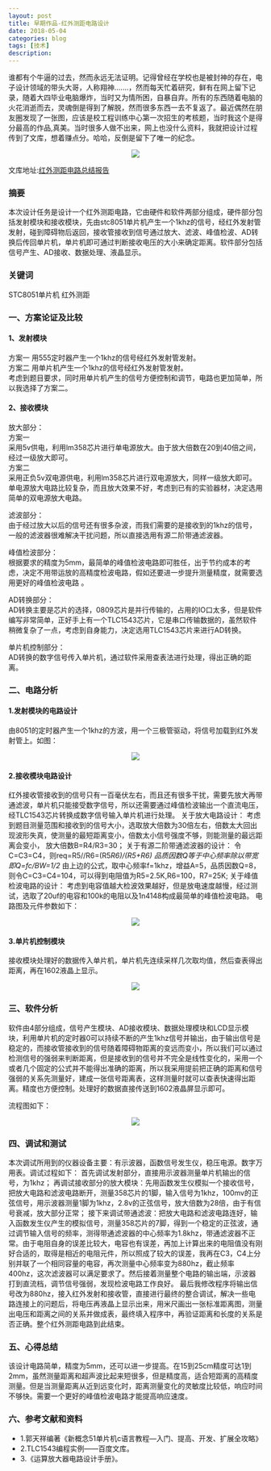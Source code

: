 ```yaml
---
layout: post
title: 早期作品-红外测距电路设计
date: 2018-05-04
categories: blog
tags: [技术]
description: 
---
```


谁都有个牛逼的过去，然而永远无法证明。记得曾经在学校也是被封神的存在，电子设计领域的带头大哥，人称翔神.......，然而每天忙着研究，鲜有在网上留下记录，随着大四毕业电脑爆炸，当时又为情所困，自暴自弃。所有的东西随着电脑的火花消逝而去，灵魂倒是得到了解脱，然而很多东西一去不复返了。最近偶然在朋友圈发现了一张图，应该是校工程训练中心第一次招生的考核题，当时我这个是得分最高的作品,真美。当时很多人做不出来，网上也没什么资料，我就把设计过程传到了文库，想着赚点分。哈哈，反倒是留下了唯一的纪念。

<center>
<p><img src="http://7xs8go.com1.z0.glb.clouddn.com/%E7%BA%A2%E5%A4%96%E6%B5%8B%E8%B7%9D.jpg" align="center"></p>
</center>


文库地址:[红外测距电路总结报告](https://wenku.baidu.com/view/757a9355804d2b160b4ec059)

### 摘要   
本次设计任务是设计一个红外测距电路，它由硬件和软件两部分组成，硬件部分包括发射模块和接收模块，先由stc8051单片机产生一个1khz的信号，经红外发射管发射，碰到障碍物后返回，接收管接收到信号通过放大、滤波、峰值检波、AD转换后传回单片机，单片机即可通过判断接收电压的大小来确定距离。软件部分包括信号产生、AD接收、数据处理、液晶显示。


### 关键词

STC8051单片机 红外测距


### 一、方案论证及比较

#### 1、发射模块
方案一  用555定时器产生一个1khz的信号经红外发射管发射。        
方案二 用单片机产生一个1khz的信号经红外发射管发射。       
考虑到题目要求，同时用单片机产生的信号方便控制和调节，电路也更加简单，所以我选择了方案二。


#### 2、接收模块
放大部分：    
方案一      
采用5v供电，利用lm358芯片进行单电源放大。由于放大倍数在20到40倍之间，经过一级放大即可。      
方案二      
采用正负5v双电源供电，利用lm358芯片进行双电源放大，同样一级放大即可。      
单电源放大电路比较复杂，而且放大效果不好，考虑到已有的实验器材，决定选用简单的双电源放大电路。      

滤波部分：     
由于经过放大以后的信号还有很多杂波，而我们需要的是接收到的1khz的信号，一般的滤波器很难解决干扰问题，所以直接选用有源二阶带通滤波器。       


峰值检波部分：       
根据要求的精度为5mm，最简单的峰值检波电路即可胜任，出于节约成本的考虑，决定不用带运放的高精度检波电路，假如还要进一步提升测量精度，就需要选用更好的峰值检波电路 。      


AD转换部分：       
   AD转换主要是芯片的选择，0809芯片是并行传输的，占用的IO口太多，但是软件编写非常简单，正好手上有一个TLC1543芯片，它是串口传输数据的，虽然软件稍微复杂了一点，考虑到自身能力，决定选用TLC1543芯片来进行AD转换。


单片机控制部分：      
   AD转换的数字信号传入单片机，通过软件采用查表法进行处理，得出正确的距离。



### 二、电路分析  

#### 1.发射模块的电路设计
   由8051的定时器产生一个1khz的方波，用一个三极管驱动，将信号加载到红外发射管上。如图：

<center>
<p><img src="http://7xs8go.com1.z0.glb.clouddn.com/%E7%BA%A2%E5%A4%96%E5%8F%91%E5%B0%84.png" align="center"></p>
</center>


#### 2.接收模块电路设计
红外接收管接收到的信号只有一百毫伏左右，而且还有很多干扰，需要先放大再带通滤波，单片机只能接受数字信号，所以还需要通过峰值检波输出一个直流电压，经TLC1543芯片转换成数字信号输入单片机进行处理。
关于放大电路设计：
考虑到题目测量范围和接收到的信号大小，选取放大倍数为30倍左右，倍数太大回出现波形失真，使测量的最短距离变小，倍数太小信号强度不够，则能测量的最远距离会变小，
            放大倍数B=R4/R3=30；
关于有源二阶带通滤波器的设计：
令C=C3=C4，则req=R5//R6=(R5*R6)/(R5+R6)
品质因数Q等于中心频率除以带宽
           即Q=fc/BW=1/2*
由上边的公式，取中心频率f=1khz，增益A=5，品质因数Q=8，
则令C=C3=C4=104，可以得到电阻值为R5=2.5K,R6=100，R7=25K;
关于峰值检波电路的设计：
   考虑到电容值越大检波效果越好，但是放电速度越慢，经过测试，选取了20uf的电容和100k的电阻以及1n4148构成最简单的峰值检波电路。
电路图及元件参数如下：

<center>
<p><img src="http://7xs8go.com1.z0.glb.clouddn.com/%E7%BA%A2%E5%A4%96%E7%94%B5%E8%B7%AF%E5%9B%BE.png" align="center"></p>
</center>


#### 3.单片机控制模块
   接收模块处理好的数据传入单片机，单片机先连续采样几次取均值，然后查表得出距离，再在1602液晶上显示。

<center>
<p><img src="http://7xs8go.com1.z0.glb.clouddn.com/%E7%BA%A2%E5%A4%96%E4%BB%BF%E7%9C%9F%E5%9B%BE.png" align="center"></p>
</center>


### 三、软件分析
   软件由4部分组成，信号产生模块、AD接收模块、数据处理模块和LCD显示模块，利用单片机的定时器0可以持续不断的产生1khz信号并输出，由于输出信号是稳定的，而接收管接收到的信号随着障碍物距离的变远而变小，所以我们可以通过检测信号的强弱来判断距离，但是接收到的信号并不完全是线性变化的，采用一个或者几个固定的公式并不能得出准确的距离，所以我采用提前把正确的距离和信号强弱的关系先测量好，建成一张信号距离表，这样测量时就可以查表快速得出距离。精度也方便控制。处理好的数据直接传送到1602液晶屏显示即可。 
 
流程图如下：

<center>
<p><img src="http://7xs8go.com1.z0.glb.clouddn.com/%E7%BA%A2%E5%A4%96%E6%B5%81%E7%A8%8B%E5%9B%BE.png" align="center"></p>
</center>

### 四、调试和测试
本次调试所用到的仪器设备主要：有示波器，函数信号发生仪，稳压电源。数字万用表。调试过程如下：
  首先调试发射部分，直接用示波器测量单片机输出的信号，为1khz；
   再调试接收部分的放大模块：先用函数发生仪模拟一个接收信号，把放大电路和滤波电路断开，测量358芯片的1脚，输入信号为1khz，100mv的正弦信号，用示波器测量1脚为1khz，2.8v的正弦信号，放大倍数为28倍，由于有信号衰减，放大部分正常；
   接下来调试带通滤波：把放大电路和滤波电路连好，输入函数发生仪产生的模拟信号，测量358芯片的7脚，得到一个稳定的正弦波，通过调节输入信号的频率，测得带通滤波器的中心频率为1.8khz，带通滤波器不正常。由于电阻自身的误差比较大，电容也有误差，再加上计算出来的电阻值没有刚好合适的，取得是相近的电阻元件，所以照成了较大的误差，我再在C3，C4上分别并联了一个相同容量的电容，再次测量中心频率变为880hz，截止频率400hz，这次滤波器可以满足要求了。然后接着测量整个电路的输出端，示波器打到直流档，调节信号强弱，发现检波电路工作良好。
最后我修改程序将输出信号改为880hz，接入红外发射和接收管，直接进行最终的整合调试，解决一些电路连接上的问题后，将电压再液晶上显示出来，用米尺画出一张标准距离图，测量出电压和距离之间的关系并做成表，最终填入程序中，再验证距离和长度的关系是否正确。整个红外测距电路到此结束。


### 五、心得总结
   该设计电路简单，精度为5mm，还可以进一步提高。在15到25cm精度可达1到2mm，虽然测量距离和超声波比起来短很多，但是精度高，适合短距离的高精度测量。但是当测量距离从近到远变化时，距离测量变化的灵敏度比较低，响应时间不够快。需要一个更好的峰值检波电路才能提高响应速度。



### 六、参考文献和资料

- 1.郭天祥编著《新概念51单片机c语言教程—入门、提高、开发、扩展全攻略》
- 2.TLC1543编程实例——百度文库。
- 3.《运算放大器电路设计手册》。
